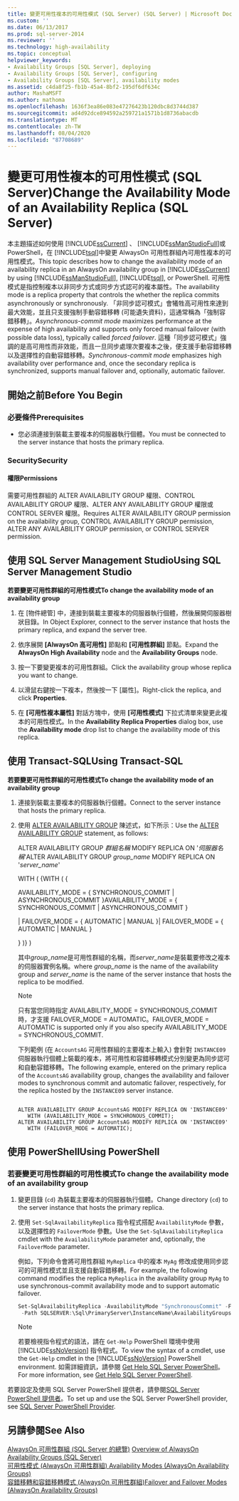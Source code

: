 ```yaml
---
title: 變更可用性複本的可用性模式 (SQL Server) (SQL Server) | Microsoft Docs
ms.custom: ''
ms.date: 06/13/2017
ms.prod: sql-server-2014
ms.reviewer: ''
ms.technology: high-availability
ms.topic: conceptual
helpviewer_keywords:
- Availability Groups [SQL Server], deploying
- Availability Groups [SQL Server], configuring
- Availability Groups [SQL Server], availability modes
ms.assetid: c4da8f25-fb1b-45a4-8bf2-195df6df634c
author: MashaMSFT
ms.author: mathoma
ms.openlocfilehash: 1636f3ea86e083e47276423b120dbc8d3744d387
ms.sourcegitcommit: ad4d92dce894592a259721a1571b1d8736abacdb
ms.translationtype: MT
ms.contentlocale: zh-TW
ms.lasthandoff: 08/04/2020
ms.locfileid: "87708689"
---
```

# <a name="change-the-availability-mode-of-an-availability-replica-sql-server"></a><span data-ttu-id="1e8ce-102">變更可用性複本的可用性模式 (SQL Server)</span><span class="sxs-lookup"><span data-stu-id="1e8ce-102">Change the Availability Mode of an Availability Replica (SQL Server)</span></span>
  <span data-ttu-id="1e8ce-103">本主題描述如何使用 [!INCLUDE[ssCurrent](../../../includes/sscurrent-md.md)] 、 [!INCLUDE[ssManStudioFull](../../../includes/ssmanstudiofull-md.md)]或 PowerShell，在 [!INCLUDE[tsql](../../../includes/tsql-md.md)]中變更 AlwaysOn 可用性群組內可用性複本的可用性模式。</span><span class="sxs-lookup"><span data-stu-id="1e8ce-103">This topic describes how to change the availability mode of an availability replica in an AlwaysOn availability group in [!INCLUDE[ssCurrent](../../../includes/sscurrent-md.md)] by using [!INCLUDE[ssManStudioFull](../../../includes/ssmanstudiofull-md.md)], [!INCLUDE[tsql](../../../includes/tsql-md.md)], or PowerShell.</span></span> <span data-ttu-id="1e8ce-104">可用性模式是指控制複本以非同步方式或同步方式認可的複本屬性。</span><span class="sxs-lookup"><span data-stu-id="1e8ce-104">The availability mode is a replica property that controls the whether the replica commits asynchronously or synchronously.</span></span> <span data-ttu-id="1e8ce-105">「非同步認可模式」會犧牲高可用性來達到最大效能，並且只支援強制手動容錯移轉 (可能遺失資料)，這通常稱為「強制容錯移轉」。</span><span class="sxs-lookup"><span data-stu-id="1e8ce-105">*Asynchronous-commit mode* maximizes performance at the expense of high availability and supports only forced manual failover (with possible data loss), typically called *forced failover*.</span></span> <span data-ttu-id="1e8ce-106">這種「同步認可模式」強調的是高可用性而非效能，而且一旦同步處理次要複本之後，便支援手動容錯移轉以及選擇性的自動容錯移轉。</span><span class="sxs-lookup"><span data-stu-id="1e8ce-106">*Synchronous-commit mode* emphasizes high availability over performance and, once the secondary replica is synchronized, supports manual failover and, optionally, automatic failover.</span></span>  
  

  
##  <a name="before-you-begin"></a><a name="BeforeYouBegin"></a> <span data-ttu-id="1e8ce-107">開始之前</span><span class="sxs-lookup"><span data-stu-id="1e8ce-107">Before You Begin</span></span>  
  
###  <a name="prerequisites"></a><a name="Prerequisites"></a> <span data-ttu-id="1e8ce-108">必要條件</span><span class="sxs-lookup"><span data-stu-id="1e8ce-108">Prerequisites</span></span>  
  
-   <span data-ttu-id="1e8ce-109">您必須連接到裝載主要複本的伺服器執行個體。</span><span class="sxs-lookup"><span data-stu-id="1e8ce-109">You must be connected to the server instance that hosts the primary replica.</span></span>  
  
###  <a name="security"></a><a name="Security"></a> <span data-ttu-id="1e8ce-110">Security</span><span class="sxs-lookup"><span data-stu-id="1e8ce-110">Security</span></span>  
  
####  <a name="permissions"></a><a name="Permissions"></a> <span data-ttu-id="1e8ce-111">權限</span><span class="sxs-lookup"><span data-stu-id="1e8ce-111">Permissions</span></span>  
 <span data-ttu-id="1e8ce-112">需要可用性群組的 ALTER AVAILABILITY GROUP 權限、CONTROL AVAILABILITY GROUP 權限、ALTER ANY AVAILABILITY GROUP 權限或 CONTROL SERVER 權限。</span><span class="sxs-lookup"><span data-stu-id="1e8ce-112">Requires ALTER AVAILABILITY GROUP permission on the availability group, CONTROL AVAILABILITY GROUP permission, ALTER ANY AVAILABILITY GROUP permission, or CONTROL SERVER permission.</span></span>  
  
##  <a name="using-sql-server-management-studio"></a><a name="SSMSProcedure"></a> <span data-ttu-id="1e8ce-113">使用 SQL Server Management Studio</span><span class="sxs-lookup"><span data-stu-id="1e8ce-113">Using SQL Server Management Studio</span></span>  
 <span data-ttu-id="1e8ce-114">**若要變更可用性群組的可用性模式**</span><span class="sxs-lookup"><span data-stu-id="1e8ce-114">**To change the availability mode of an availability group**</span></span>  
  
1.  <span data-ttu-id="1e8ce-115">在 [物件總管] 中，連接到裝載主要複本的伺服器執行個體，然後展開伺服器樹狀目錄。</span><span class="sxs-lookup"><span data-stu-id="1e8ce-115">In Object Explorer, connect to the server instance that hosts the primary replica, and expand the server tree.</span></span>  
  
2.  <span data-ttu-id="1e8ce-116">依序展開 **[AlwaysOn 高可用性]** 節點和 **[可用性群組]** 節點。</span><span class="sxs-lookup"><span data-stu-id="1e8ce-116">Expand the **AlwaysOn High Availability** node and the **Availability Groups** node.</span></span>  
  
3.  <span data-ttu-id="1e8ce-117">按一下要變更複本的可用性群組。</span><span class="sxs-lookup"><span data-stu-id="1e8ce-117">Click the availability group whose replica you want to change.</span></span>  
  
4.  <span data-ttu-id="1e8ce-118">以滑鼠右鍵按一下複本，然後按一下 [屬性]。</span><span class="sxs-lookup"><span data-stu-id="1e8ce-118">Right-click the replica, and click **Properties**.</span></span>  
  
5.  <span data-ttu-id="1e8ce-119">在 **[可用性複本屬性]** 對話方塊中，使用 **[可用性模式]** 下拉式清單來變更此複本的可用性模式。</span><span class="sxs-lookup"><span data-stu-id="1e8ce-119">In the **Availability Replica Properties** dialog box, use the **Availability mode** drop list to change the availability mode of this replica.</span></span>  
  
##  <a name="using-transact-sql"></a><a name="TsqlProcedure"></a> <span data-ttu-id="1e8ce-120">使用 Transact-SQL</span><span class="sxs-lookup"><span data-stu-id="1e8ce-120">Using Transact-SQL</span></span>  
 <span data-ttu-id="1e8ce-121">**若要變更可用性群組的可用性模式**</span><span class="sxs-lookup"><span data-stu-id="1e8ce-121">**To change the availability mode of an availability group**</span></span>  
  
1.  <span data-ttu-id="1e8ce-122">連接到裝載主要複本的伺服器執行個體。</span><span class="sxs-lookup"><span data-stu-id="1e8ce-122">Connect to the server instance that hosts the primary replica.</span></span>  
  
2.  <span data-ttu-id="1e8ce-123">使用 [ALTER AVAILABILITY GROUP](/sql/t-sql/statements/alter-availability-group-transact-sql) 陳述式，如下所示：</span><span class="sxs-lookup"><span data-stu-id="1e8ce-123">Use the [ALTER AVAILABILITY GROUP](/sql/t-sql/statements/alter-availability-group-transact-sql) statement, as follows:</span></span>  
  
     <span data-ttu-id="1e8ce-124">ALTER AVAILABILITY GROUP *群組名稱* MODIFY REPLICA ON '*伺服器名稱*'</span><span class="sxs-lookup"><span data-stu-id="1e8ce-124">ALTER AVAILABILITY GROUP *group_name* MODIFY REPLICA ON '*server_name*'</span></span>  
  
     <span data-ttu-id="1e8ce-125">WITH ( {</span><span class="sxs-lookup"><span data-stu-id="1e8ce-125">WITH ( {</span></span>  
  
     <span data-ttu-id="1e8ce-126">AVAILABILITY_MODE = { SYNCHRONOUS_COMMIT | ASYNCHRONOUS_COMMIT }</span><span class="sxs-lookup"><span data-stu-id="1e8ce-126">AVAILABILITY_MODE = { SYNCHRONOUS_COMMIT | ASYNCHRONOUS_COMMIT }</span></span>  
  
     <span data-ttu-id="1e8ce-127">| FAILOVER_MODE = { AUTOMATIC | MANUAL }</span><span class="sxs-lookup"><span data-stu-id="1e8ce-127">| FAILOVER_MODE = { AUTOMATIC | MANUAL }</span></span>  
  
     <span data-ttu-id="1e8ce-128">} )</span><span class="sxs-lookup"><span data-stu-id="1e8ce-128">} )</span></span>  
  
     <span data-ttu-id="1e8ce-129">其中*group_name*是可用性群組的名稱，而*server_name*是裝載要修改之複本的伺服器實例名稱。</span><span class="sxs-lookup"><span data-stu-id="1e8ce-129">where *group_name* is the name of the availability group and *server_name* is the name of the server instance that hosts the replica to be modified.</span></span>  
  
    > [!NOTE]  
    >  <span data-ttu-id="1e8ce-130">只有當您同時指定 AVAILABILITY_MODE = SYNCHRONOUS_COMMIT 時，才支援 FAILOVER_MODE = AUTOMATIC。</span><span class="sxs-lookup"><span data-stu-id="1e8ce-130">FAILOVER_MODE = AUTOMATIC is supported only if you also specify AVAILABILITY_MODE = SYNCHRONOUS_COMMIT.</span></span>  
  
     <span data-ttu-id="1e8ce-131">下列範例 (在 `AccountsAG` 可用性群組的主要複本上輸入) 會針對 `INSTANCE09` 伺服器執行個體上裝載的複本，將可用性和容錯移轉模式分別變更為同步認可和自動容錯移轉。</span><span class="sxs-lookup"><span data-stu-id="1e8ce-131">The following example, entered on the primary replica of the `AccountsAG` availability group, changes the availability and failover modes to synchronous commit and automatic failover, respectively, for the replica hosted by the `INSTANCE09` server instance.</span></span>  
  
    ```  
  
    ALTER AVAILABILITY GROUP AccountsAG MODIFY REPLICA ON 'INSTANCE09'  
       WITH (AVAILABILITY_MODE = SYNCHRONOUS_COMMIT);  
    ALTER AVAILABILITY GROUP AccountsAG MODIFY REPLICA ON 'INSTANCE09'  
       WITH (FAILOVER_MODE = AUTOMATIC);  
    ```  
  
##  <a name="using-powershell"></a><a name="PowerShellProcedure"></a> <span data-ttu-id="1e8ce-132">使用 PowerShell</span><span class="sxs-lookup"><span data-stu-id="1e8ce-132">Using PowerShell</span></span>

### <a name="to-change-the-availability-mode-of-an-availability-group"></a><span data-ttu-id="1e8ce-133">若要變更可用性群組的可用性模式</span><span class="sxs-lookup"><span data-stu-id="1e8ce-133">To change the availability mode of an availability group</span></span>
  
1.  <span data-ttu-id="1e8ce-134">變更目錄 (`cd`) 為裝載主要複本的伺服器執行個體。</span><span class="sxs-lookup"><span data-stu-id="1e8ce-134">Change directory (`cd`) to the server instance that hosts the primary replica.</span></span>  
  
2.  <span data-ttu-id="1e8ce-135">使用 `Set-SqlAvailabilityReplica` 指令程式搭配 `AvailabilityMode` 參數，以及選擇性的 `FailoverMode` 參數。</span><span class="sxs-lookup"><span data-stu-id="1e8ce-135">Use the `Set-SqlAvailabilityReplica` cmdlet with the `AvailabilityMode` parameter and, optionally, the `FailoverMode` parameter.</span></span>  
  
     <span data-ttu-id="1e8ce-136">例如，下列命令會將可用性群組 `MyReplica` 中的複本 `MyAg` 修改成使用同步認可的可用性模式並且支援自動容錯移轉。</span><span class="sxs-lookup"><span data-stu-id="1e8ce-136">For example, the following command modifies the replica `MyReplica` in the availability group `MyAg` to use synchronous-commit availability mode and to support automatic failover.</span></span>  
  
    ```powershell
    Set-SqlAvailabilityReplica -AvailabilityMode "SynchronousCommit" -FailoverMode "Automatic" `   
     -Path SQLSERVER:\Sql\PrimaryServer\InstanceName\AvailabilityGroups\MyAg\AvailabilityReplicas\MyReplica  
    ```  
  
    > [!NOTE]  
    >  <span data-ttu-id="1e8ce-137">若要檢視指令程式的語法，請在 `Get-Help` PowerShell 環境中使用 [!INCLUDE[ssNoVersion](../../../includes/ssnoversion-md.md)] 指令程式。</span><span class="sxs-lookup"><span data-stu-id="1e8ce-137">To view the syntax of a cmdlet, use the `Get-Help` cmdlet in the [!INCLUDE[ssNoVersion](../../../includes/ssnoversion-md.md)] PowerShell environment.</span></span> <span data-ttu-id="1e8ce-138">如需詳細資訊，請參閱 [Get Help SQL Server PowerShell](../../../powershell/sql-server-powershell.md)。</span><span class="sxs-lookup"><span data-stu-id="1e8ce-138">For more information, see [Get Help SQL Server PowerShell](../../../powershell/sql-server-powershell.md).</span></span>  
  
<span data-ttu-id="1e8ce-139">若要設定及使用 SQL Server PowerShell 提供者，請參閱[SQL Server PowerShell 提供者](../../../powershell/sql-server-powershell-provider.md)。</span><span class="sxs-lookup"><span data-stu-id="1e8ce-139">To set up and use the SQL Server PowerShell provider, see [SQL Server PowerShell Provider](../../../powershell/sql-server-powershell-provider.md).</span></span>
  
## <a name="see-also"></a><span data-ttu-id="1e8ce-140">另請參閱</span><span class="sxs-lookup"><span data-stu-id="1e8ce-140">See Also</span></span>  
 <span data-ttu-id="1e8ce-141">[AlwaysOn 可用性群組 &#40;SQL Server 的總覽&#41;](overview-of-always-on-availability-groups-sql-server.md) </span><span class="sxs-lookup"><span data-stu-id="1e8ce-141">[Overview of AlwaysOn Availability Groups &#40;SQL Server&#41;](overview-of-always-on-availability-groups-sql-server.md) </span></span>  
 <span data-ttu-id="1e8ce-142">[可用性模式 (AlwaysOn 可用性群組) ](availability-modes-always-on-availability-groups.md) </span><span class="sxs-lookup"><span data-stu-id="1e8ce-142">[Availability Modes (AlwaysOn Availability Groups)](availability-modes-always-on-availability-groups.md) </span></span>  
 [<span data-ttu-id="1e8ce-143">容錯移轉和容錯移轉模式 &#40;AlwaysOn 可用性群組&#41;</span><span class="sxs-lookup"><span data-stu-id="1e8ce-143">Failover and Failover Modes &#40;AlwaysOn Availability Groups&#41;</span></span>](failover-and-failover-modes-always-on-availability-groups.md)  
